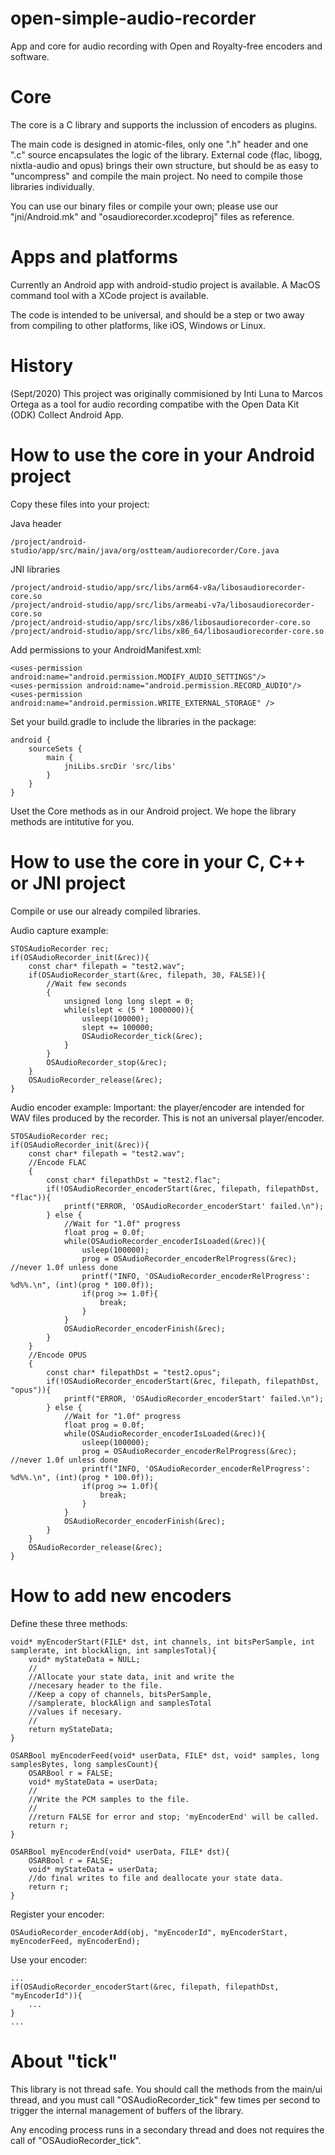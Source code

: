 # open-simple-audio-recorder
App and core for audio recording with Open and Royalty-free encoders and software.

# Core
The core is a C library and supports the inclussion of encoders as plugins.

The main code is designed in atomic-files, only one ".h" header and one ".c" source encapsulates the logic of the library. External code (flac, libogg, nixtla-audio and opus) brings their own structure, but should be as easy to "uncompress" and compile the main project. No need to compile those libraries individually.

You can use our binary files or compile your own; please use our "jni/Android.mk" and "osaudiorecorder.xcodeproj" files as reference.

# Apps and platforms
Currently an Android app with android-studio project is available. A MacOS command tool with a XCode project is available.

The code is intended to be universal, and should be a step or two away from compiling to other platforms, like iOS, Windows or Linux.

# History
(Sept/2020) This project was originally commisioned by Inti Luna to Marcos Ortega as a tool for audio recording compatibe with the Open Data Kit (ODK) Collect Android App.

# How to use the core in your Android project
Copy these files into your project:

Java header
```
/project/android-studio/app/src/main/java/org/ostteam/audiorecorder/Core.java
```


JNI libraries
```
/project/android-studio/app/src/libs/arm64-v8a/libosaudiorecorder-core.so
/project/android-studio/app/src/libs/armeabi-v7a/libosaudiorecorder-core.so
/project/android-studio/app/src/libs/x86/libosaudiorecorder-core.so
/project/android-studio/app/src/libs/x86_64/libosaudiorecorder-core.so
```


Add permissions to your AndroidManifest.xml:

```
<uses-permission android:name="android.permission.MODIFY_AUDIO_SETTINGS"/>
<uses-permission android:name="android.permission.RECORD_AUDIO"/>
<uses-permission android:name="android.permission.WRITE_EXTERNAL_STORAGE" />
```


Set your build.gradle to include the libraries in the package:

```
android {
    sourceSets {
        main {
            jniLibs.srcDir 'src/libs'
        }
    }
}
```


Uset the Core methods as in our Android project. We hope the library methods are intitutive for you.

# How to use the core in your C, C++ or JNI project

Compile or use our already compiled libraries.

Audio capture example:

```
STOSAudioRecorder rec;
if(OSAudioRecorder_init(&rec)){
	const char* filepath = "test2.wav";
	if(OSAudioRecorder_start(&rec, filepath, 30, FALSE)){
		//Wait few seconds
		{
			unsigned long long slept = 0;
			while(slept < (5 * 1000000)){
				usleep(100000);
				slept += 100000; 
				OSAudioRecorder_tick(&rec);
			}
		}
		OSAudioRecorder_stop(&rec);
	}
	OSAudioRecorder_release(&rec);
}
```


Audio encoder example:
Important: the player/encoder are intended for WAV files produced by the recorder. This is not an universal player/encoder.

```
STOSAudioRecorder rec;
if(OSAudioRecorder_init(&rec)){
	const char* filepath = "test2.wav";
	//Encode FLAC
	{
		const char* filepathDst = "test2.flac";
		if(!OSAudioRecorder_encoderStart(&rec, filepath, filepathDst, "flac")){
			printf("ERROR, 'OSAudioRecorder_encoderStart' failed.\n");
		} else {
			//Wait for "1.0f" progress
			float prog = 0.0f;
			while(OSAudioRecorder_encoderIsLoaded(&rec)){
				usleep(100000);
				prog = OSAudioRecorder_encoderRelProgress(&rec); //never 1.0f unless done
				printf("INFO, 'OSAudioRecorder_encoderRelProgress': %d%%.\n", (int)(prog * 100.0f));
				if(prog >= 1.0f){
					break;
				}
			}
			OSAudioRecorder_encoderFinish(&rec);
		}
	}
	//Encode OPUS
	{
		const char* filepathDst = "test2.opus";
		if(!OSAudioRecorder_encoderStart(&rec, filepath, filepathDst, "opus")){
			printf("ERROR, 'OSAudioRecorder_encoderStart' failed.\n");
		} else {
			//Wait for "1.0f" progress
			float prog = 0.0f;
			while(OSAudioRecorder_encoderIsLoaded(&rec)){
				usleep(100000);
				prog = OSAudioRecorder_encoderRelProgress(&rec); //never 1.0f unless done
				printf("INFO, 'OSAudioRecorder_encoderRelProgress': %d%%.\n", (int)(prog * 100.0f));
				if(prog >= 1.0f){
					break;
				}
			}
			OSAudioRecorder_encoderFinish(&rec);
		}
	}
	OSAudioRecorder_release(&rec);
}
```


# How to add new encoders

Define these three methods:

```
void* myEncoderStart(FILE* dst, int channels, int bitsPerSample, int samplerate, int blockAlign, int samplesTotal){
	void* myStateData = NULL;
	//
	//Allocate your state data, init and write the
	//necesary header to the file.
	//Keep a copy of channels, bitsPerSample,
	//samplerate, blockAlign and samplesTotal
	//values if necesary.
	//
	return myStateData;
}

OSARBool myEncoderFeed(void* userData, FILE* dst, void* samples, long samplesBytes, long samplesCount){
	OSARBool r = FALSE;
	void* myStateData = userData;
	//
	//Write the PCM samples to the file.
	//
	//return FALSE for error and stop; 'myEncoderEnd' will be called.
	return r; 
}

OSARBool myEncoderEnd(void* userData, FILE* dst){
	OSARBool r = FALSE;
	void* myStateData = userData;
	//do final writes to file and deallocate your state data.
	return r;
}
```

Register your encoder:

```
OSAudioRecorder_encoderAdd(obj, "myEncoderId", myEncoderStart, myEncoderFeed, myEncoderEnd);
```

Use your encoder:

```
...
if(OSAudioRecorder_encoderStart(&rec, filepath, filepathDst, "myEncoderId")){
	...
}
...
```

# About "tick"

This library is not thread safe. You should call the methods from the main/ui thread, and you must call "OSAudioRecorder_tick" few times per second to trigger the internal management of buffers of the library.

Any encoding process runs in a secondary thread and does not requires the call of "OSAudioRecorder_tick".

